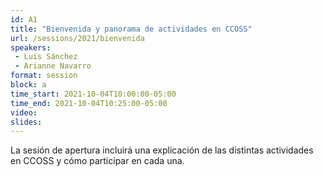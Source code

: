 ```yaml
---
id: A1
title: "Bienvenida y panorama de actividades en CCOSS"
url: /sessions/2021/bienvenida
speakers:
 - Luis Sánchez
 - Arianne Navarro
format: session
block: a
time_start: 2021-10-04T10:00:00-05:00
time_end: 2021-10-04T10:25:00-05:00
video:
slides:
---
```


La sesión de apertura incluirá una explicación de las distintas actividades en CCOSS y cómo participar en cada una.

